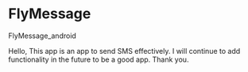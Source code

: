 # FlyMessage
FlyMessage_android

Hello, This app is an app to send SMS effectively.
I will continue to add functionality in the future to be a good app.
Thank you.
